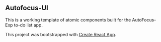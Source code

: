 ## Autofocus-UI

This is a working template of atomic components built for the AutoFocus-Exp to-do list app.

This project was bootstrapped with [Create React App](https://github.com/facebook/create-react-app).
